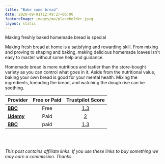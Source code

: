 ```yaml
---
title: "Bake some bread"
date: 2020-09-01T12:49:27+06:00
featureImage: images/ma/placeholder.jpeg
layout: static
---
```


Making freshly baked homemade bread is special

Making fresh bread at home is a satisfying and rewarding skill. From mixing and proving to shaping and baking, making delicious homemade loaves isn't easy to master without some help and guidance. 

Homemade bread is more nutritious and tastier than the store-bought variety as you can control what goes in it. Aside from the nutritional value, baking your own bread is good for your mental health. Mixing the ingredients, kneading the bread, and watching the dough rise can be soothing.

| Provider      | Free or Paid  |  Trustpilot Score  |
| :-----------          | :--------------:      |  :--------------:         |
| [**BBC**](https://www.bbcgoodfood.com/howto/guide/6-steps-brilliant-bread) | Free | [1.3](https://www.trustpilot.com/review/www.bbc.co.uk) | 
| [**Udemy**](https://www.udemy.com/topic/bread-baking/) | Paid | [2](https://uk.trustpilot.com/review/udemy.com) | 
| [**BBC**](https://www.bbcmaestro.com/courses/richard-bertinet/bread-making) | paid | [1.3](https://www.trustpilot.com/review/www.bbc.co.uk) | 
  

<br/><br/>

*This post contains affiliate links. If you use these links to buy something we may
earn a commission. Thanks.*






